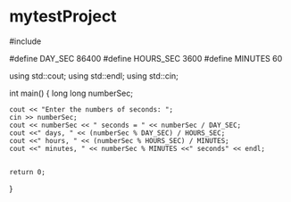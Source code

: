# mytestProject
#include<iostream>

#define DAY_SEC 86400
#define HOURS_SEC 3600
#define MINUTES 60

using std::cout;
using std::endl;
using std::cin;

int main()
{
    long long  numberSec;
    
    cout << "Enter the numbers of seconds: ";
    cin >> numberSec;
    cout << numberSec << " seconds = " << numberSec / DAY_SEC;
    cout <<" days, " << (numberSec % DAY_SEC) / HOURS_SEC;
    cout <<" hours, " << (numberSec % HOURS_SEC) / MINUTES;
    cout <<" minutes, " << numberSec % MINUTES <<" seconds" << endl;


    return 0;
}
